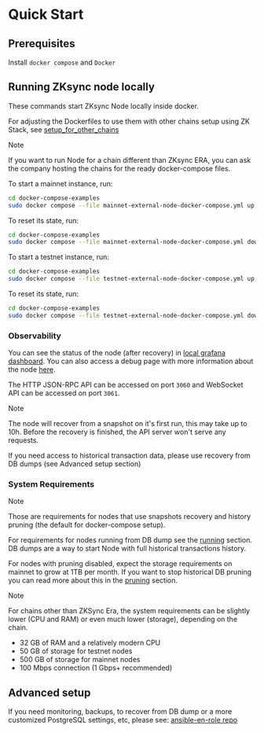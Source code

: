 # Quick Start

## Prerequisites

Install `docker compose` and `Docker`

## Running ZKsync node locally

These commands start ZKsync Node locally inside docker.

For adjusting the Dockerfiles to use them with other chains setup using ZK Stack, see
[setup_for_other_chains](11_setup_for_other_chains.md)

> [!NOTE]
>
> If you want to run Node for a chain different than ZKsync ERA, you can ask the company hosting the chains for the
> ready docker-compose files.

To start a mainnet instance, run:

```sh
cd docker-compose-examples
sudo docker compose --file mainnet-external-node-docker-compose.yml up
```

To reset its state, run:

```sh
cd docker-compose-examples
sudo docker compose --file mainnet-external-node-docker-compose.yml down --volumes
```

To start a testnet instance, run:

```sh
cd docker-compose-examples
sudo docker compose --file testnet-external-node-docker-compose.yml up
```

To reset its state, run:

```sh
cd docker-compose-examples
sudo docker compose --file testnet-external-node-docker-compose.yml down --volumes
```

### Observability

You can see the status of the node (after recovery) in [local grafana dashboard](http://localhost:3000/dashboards). You
can also access a debug page with more information about the node [here](http://localhost:5000).

The HTTP JSON-RPC API can be accessed on port `3060` and WebSocket API can be accessed on port `3061`.

> [!NOTE]
>
> The node will recover from a snapshot on it's first run, this may take up to 10h. Before the recovery is finished, the
> API server won't serve any requests.
>
> If you need access to historical transaction data, please use recovery from DB dumps (see Advanced setup section)

### System Requirements

> [!NOTE]
>
> Those are requirements for nodes that use snapshots recovery and history pruning (the default for docker-compose
> setup).
>
> For requirements for nodes running from DB dump see the [running](03_running.md) section. DB dumps are a way to start
> Node with full historical transactions history.
>
> For nodes with pruning disabled, expect the storage requirements on mainnet to grow at 1TB per month. If you want to
> stop historical DB pruning you can read more about this in the [pruning](08_pruning.md) section.

> [!NOTE]
>
> For chains other than ZKSync Era, the system requirements can be slightly lower (CPU and RAM) or even much lower
> (storage), depending on the chain.

- 32 GB of RAM and a relatively modern CPU
- 50 GB of storage for testnet nodes
- 500 GB of storage for mainnet nodes
- 100 Mbps connection (1 Gbps+ recommended)

## Advanced setup

If you need monitoring, backups, to recover from DB dump or a more customized PostgreSQL settings, etc, please see:
[ansible-en-role repo](https://github.com/matter-labs/ansible-en-role)
